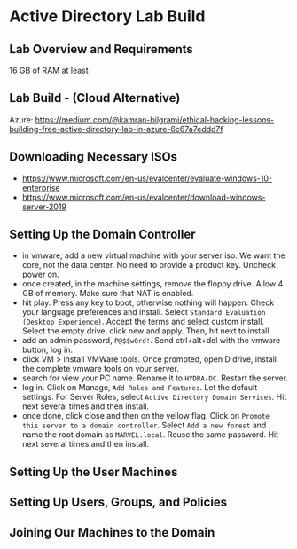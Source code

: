 # Active Directory Lab Build

## Lab Overview and Requirements

16 GB of RAM at least

## Lab Build - (Cloud Alternative)

Azure: https://medium.com/@kamran-bilgrami/ethical-hacking-lessons-building-free-active-directory-lab-in-azure-6c67a7eddd7f

## Downloading Necessary ISOs

- https://www.microsoft.com/en-us/evalcenter/evaluate-windows-10-enterprise
- https://www.microsoft.com/en-us/evalcenter/download-windows-server-2019

## Setting Up the Domain Controller

- in vmware, add a new virtual machine with your server iso. We want the core, not the data center. No need to provide a product key. Uncheck power on.
- once created, in the machine settings, remove the floppy drive. Allow 4 GB of memory. Make sure that NAT is enabled.
- hit play. Press any key to boot, otherwise nothing will happen. Check your language preferences and install. Select `Standard Evaluation (Desktop Experience)`. Accept the terms and select custom install. Select the empty drive, click new and apply. Then, hit next to install.
- add an admin password, `P@$$w0rd!`. Send ctrl+alt+del with the vmware button, log in.
- click VM > install VMWare tools. Once prompted, open D drive, install the complete vmware tools on your server.
- search for view your PC name. Rename it to `HYDRA-DC`. Restart the server.
- log in. Click on Manage, `Add Roles and Features`. Let the default settings. For Server Roles, select `Active Directory Domain Services`. Hit next several times and then install.
- once done, click close and then on the yellow flag. Click on `Promote this server to a domain controller`. Select `Add a new forest` and name the root domain as `MARVEL.local`. Reuse the same password. Hit next several times and then install.

## Setting Up the User Machines

## Setting Up Users, Groups, and Policies

## Joining Our Machines to the Domain
